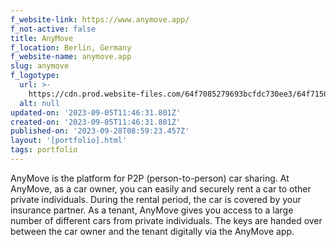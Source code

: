 ```yaml
---
f_website-link: https://www.anymove.app/
f_not-active: false
title: AnyMove
f_location: Berlin, Germany
f_website-name: anymove.app
slug: anymove
f_logotype:
  url: >-
    https://cdn.prod.website-files.com/64f7085279693bcfdc730ee3/64f715039bbdbdffc36ec072_anymove.png
  alt: null
updated-on: '2023-09-05T11:46:31.801Z'
created-on: '2023-09-05T11:46:31.801Z'
published-on: '2023-09-28T08:59:23.457Z'
layout: '[portfolio].html'
tags: portfolio
---
```


AnyMove is the platform for P2P (person-to-person) car sharing. At AnyMove, as a car owner, you can easily and securely rent a car to other private individuals. During the rental period, the car is covered by your insurance partner. As a tenant, AnyMove gives you access to a large number of different cars from private individuals. The keys are handed over between the car owner and the tenant digitally via the AnyMove app.  

  

‍
